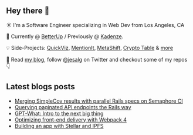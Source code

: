 ## Hey there 👋
:sunny: I'm a Software Engineer specializing in Web Dev from Los Angeles, CA

:office: Currently @ [BetterUp](https://github.com/BetterUp) / Previously @ [Kadenze](https://github.com/Kadenze).

:bulb: Side-Projects: [QuickViz](http://quickviz.app), [MentionIt](http://mentionit.app), [MetaShift](http://metashift.io), [Crypto Table](http://jes.al/crypto-table/) & [more](https://jes.al/projects)

:eyes: Read [my blog](https://jes.al/), follow [@jesalg](https://twitter.com/jesalg) on Twitter and checkout some of my repos :point_down: 

## Latest blogs posts
<!-- BLOG-POST-LIST:START -->
- [Merging SimpleCov results with parallel Rails specs on Semaphore CI](https://dev.to/jesalg/merging-simplecov-results-with-parallel-rails-specs-on-semaphore-ci-8f6)
- [Querying paginated API endpoints the Rails way](https://dev.to/jesalg/querying-paginated-api-endpoints-the-rails-way-56o1)
- [GPT-What: Intro to the next big thing](https://dev.to/jesalg/gpt-what-intro-to-the-next-big-thing-1jc1)
- [Optimizing front-end delivery with Webpack 4](https://dev.to/jesalg/optimizing-front-end-delivery-with-webpack-4-1mm4)
- [Building an app with Stellar and IPFS](https://dev.to/jesalg/building-an-app-with-stellar-and-ipfs-5ceb)
<!-- BLOG-POST-LIST:END -->
